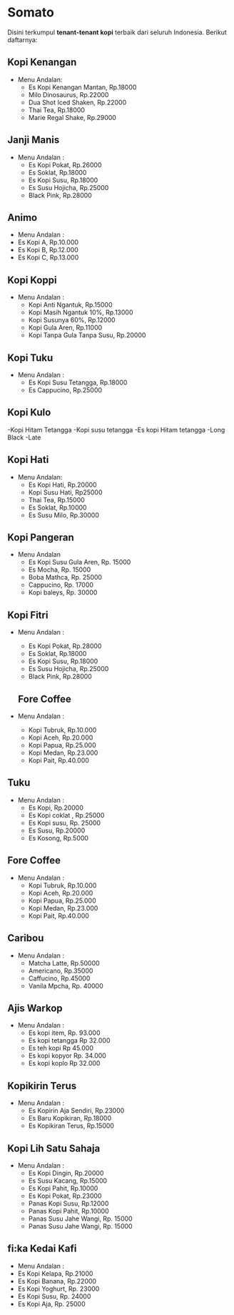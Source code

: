 # Somato

Disini terkumpul **tenant-tenant kopi** terbaik dari seluruh Indonesia. Berikut daftarnya:

## Kopi Kenangan
- Menu Andalan:
  - Es Kopi Kenangan Mantan, Rp.18000
  - Milo Dinosaurus, Rp.22000
  - Dua Shot Iced Shaken, Rp.22000
  - Thai Tea, Rp.18000
  - Marie Regal Shake, Rp.29000

## Janji Manis
- Menu Andalan :
  - Es Kopi Pokat, Rp.26000
  - Es Soklat, Rp.18000
  - Es Kopi Susu, Rp.18000
  - Es Susu Hojicha, Rp.25000
  - Black Pink, Rp.28000
  
 ## Animo
 - Menu Andalan :
  - Es Kopi A, Rp.10.000
  - Es Kopi B, Rp.12.000
  - Es Kopi C, Rp.13.000

## Kopi Koppi
- Menu Andalan :
  - Kopi Anti Ngantuk, Rp.15000
  - Kopi Masih Ngantuk 10%, Rp.13000
  - Kopi Susunya 60%, Rp.12000
  - Kopi Gula Aren, Rp.11000
  - Kopi Tanpa Gula Tanpa Susu, Rp.20000
  
## Kopi Tuku
- Menu Andalan :
  - Es Kopi Susu Tetangga, Rp.18000
  - Es Cappucino, Rp.25000

## Kopi Kulo
 -Kopi Hitam Tetangga
 -Kopi susu tetangga
 -Es kopi Hitam tetangga
 -Long Black
 -Late

## Kopi Hati
- Menu Andalan:
  - Es Kopi Hati, Rp.20000
  - Kopi Susu Hati, Rp25000
  - Thai Tea, Rp.15000
  - Es Soklat, Rp.10000
  - Es Susu Milo, Rp.30000

## Kopi Pangeran
- Menu Andalan
  - Es Kopi Susu Gula Aren, Rp. 15000
  - Es Mocha, Rp. 15000
  - Boba Mathca, Rp. 25000
  - Cappucino, Rp. 17000
  - Kopi baleys, Rp. 30000

## Kopi Fitri
- Menu Andalan :
  - Es Kopi Pokat, Rp.28000
  - Es Soklat, Rp.18000
  - Es Kopi Susu, Rp.18000
  - Es Susu Hojicha, Rp.25000
  - Black Pink, Rp.28000

  ## Fore Coffee
 - Menu Andalan :
   - Kopi Tubruk, Rp.10.000
   - Kopi Aceh, Rp.20.000
   - Kopi Papua, Rp.25.000
   - Kopi Medan, Rp.23.000
   - Kopi Pait, Rp.40.000

## Tuku 
- Menu Andalan :
  - Es Kopi, Rp.20000
  - Es Kopi coklat , Rp.25000
  - Es Kopi susu, Rp. 25000
  - Es Susu, Rp.20000
  - Es Kosong, Rp.5000

## Fore Coffee
  - Menu Andalan :
    - Kopi Tubruk, Rp.10.000
    - Kopi Aceh, Rp.20.000
    - Kopi Papua, Rp.25.000
    - Kopi Medan, Rp.23.000
    - Kopi Pait, Rp.40.000

## Caribou
- Menu Andalan :
  - Matcha Latte, Rp.50000
  - Americano, Rp.35000
  - Caffucino, Rp.45000
  - Vanila Mpcha, Rp. 40000

## Ajis Warkop
- Menu Andalan :
  - Es kopi item, Rp. 93.000
  - Es kopi tetangga Rp 32.000
  - Es teh kopi Rp 45.000
  - Es kopi kopyor Rp. 34.000
  - Es kopi koplo Rp 32.000

## Kopikirin Terus
- Menu Andalan :
  - Es Kopirin Aja Sendiri, Rp.23000
  - Es Baru Kopikiran, Rp.18000
  - Es Kopikiran Terus, Rp.15000


## Kopi Lih Satu Sahaja
- Menu Andalan :
  - Es Kopi Dingin, Rp.20000
  - Es Susu Kacang, Rp.15000
  - Es Kopi Pahit, Rp.10000
  - Es Kopi Pokat, Rp.23000
  - Panas Kopi Susu, Rp.12000
  - Panas Kopi Pahit, Rp.10000
  - Panas Susu Jahe Wangi, Rp. 15000
  - Panas Susu Jahe Wangi, Rp. 15000

## fi:ka Kedai Kafi
- Menu Andalan :
 - Es Kopi Kelapa, Rp.21000
 - Es Kopi Banana, Rp.22000
 - Es Kopi Yoghurt, Rp. 23000
 - Es Kopi Susu, Rp. 24000
 - Es Kopi Aja, Rp. 25000 
